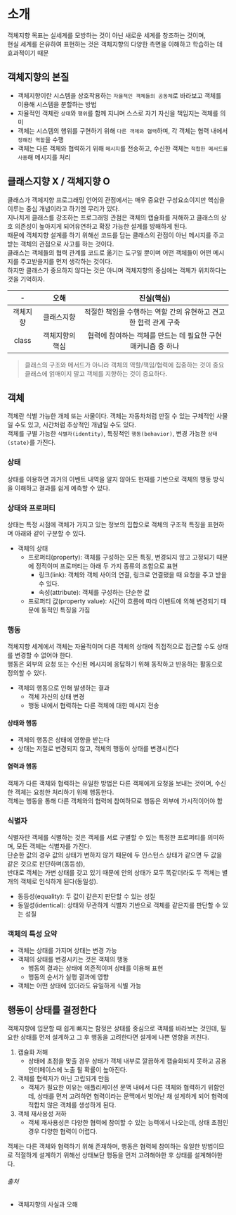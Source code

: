 # 소개

객체지향 목표는 실세계를 모방하는 것이 아닌 새로운 세계를 창조하는 것이며,  
현실 세계를 은유하여 표현하는 것은 객체지향의 다양한 측면을 이해하고 학습하는 데 효과적이기 때문

## 객체지향의 본질

- 객체지향이란 시스템을 상호작용하는 `자율적인 객체들의 공동체`로 바라보고 객체를 이용해 시스템을 분할하는 방법
- 자율적인 객체란 `상태`와 `행위`를 함께 지니며 스스로 자기 자신을 책임지는 객체를 의미
- 객체는 시스템의 행위를 구현하기 위해 `다른 객체와 협력`하며, 각 객체는 협력 내에서 `정해진 역할`을 수행
- 객체는 다른 객체와 협력하기 위해 `메시지`를 전송하고, 수신한 객체는 `적합한 메서드를 사용`해 메시지를 처리

## 클래스지향 X / 객체지향 O

클래스가 객체지향 프로그래밍 언어의 관점에서는 매우 중요한 구성요소이지만 핵심을 이루는 중심 개념이라고 하기엔 무리가 있다.    
지나치게 클래스를 강조하는 프로그래밍 관점은 객체의 캡슐화를 저해하고 클래스의 상호 의존성이 높아지게 되어유연하고 확장 가능한 설계를 방해하게 된다.    
때문에 객체지향 설계를 하기 위해선 코드를 담는 클래스의 관점이 아닌 메시지를 주고받는 객체의 관점으로 사고를 하는 것이다.  
클래스는 객체들의 협력 관계를 코드로 옮기는 도구일 뿐이며 어떤 객체들이 어떤 메시지를 주고받을지를 먼저 생각하는 것이다.  
하지만 클래스가 중요하지 않다는 것은 아니며 객체지향의 중심에는 객체가 위치하다는 것을 기억하자.

|   -   |    오해    |                진실(핵심)                |
|:-----:|:--------:|:------------------------------------:|
| 객체지향  |  클래스지향   | 적절한 책임을 수행하는 역할 간의 유현하고 견고한 협력 관계 구축 |
| class | 객체지향의 핵심 | 협력에 참여하는 객체를 만드는 데 필요한 구현 매커니즘 중 하나  |

> 클래스의 구조와 메서드가 아니라 객체의 역할/책임/협력에 집중하는 것이 중요  
> 클래스에 얽매이지 말고 객체를 지향하는 것이 중요하다.

## 객체

객체란 식별 가능한 개체 또는 사물이다. 객체는 자동차처럼 만질 수 있는 구체적인 사물일 수도 있고, 시간처럼 추상적인 개념일 수도 있다.  
객체를 구별 가능한 `식별자(identity)`, 특징적인 `행동(behavior)`, 변경 가능한 `상태(state)`를 가진다.

### 상태

상태를 이용하면 과거의 이벤트 내역을 알지 않아도 현재를 기반으로 객체의 행동 방식을 이해하고 결과를 쉽게 예측할 수 있다.

### 상태와 프로퍼티

상태는 특정 시점에 객체가 가지고 있는 정보의 집합으로 객체의 구조적 특징을 표현하며 아래와 같이 구분할 수 있다.

- 객체의 상태
    - 프로퍼티(property): 객체를 구성하는 모든 특징, 변경되지 않고 고정되기 때문에 정적이며 프로퍼티는 아래 두 가지 종류의 조합으로 표현
        - 링크(link): 객체와 객체 사이의 연결, 링크로 연결됐을 때 요청을 주고 받을 수 있다.
        - 속성(attribute): 객체를 구성하는 단순한 값
    - 프로퍼티 값(property value): 시간이 흐름에 따라 이벤트에 의해 변경되기 때문에 동적인 특징을 가짐

### 행동

객체지향 세계에서 객체는 자율적이며 다른 객체의 상태에 직접적으로 접근할 수도 상태를 변경할 수 없어야 한다.  
행동은 외부의 요청 또는 수신된 메시지에 응답하기 위해 동작하고 반응하는 활동으로 정의할 수 있다.

- 객체의 행동으로 인해 발생하는 결과
    - 객체 자신의 상태 변경
    - 행동 내에서 협력하는 다른 객체에 대한 메시지 전송

#### 상태와 행동

- 객체의 행동은 상태에 영향을 받는다
- 상태는 저절로 변경되지 않고, 객체의 행동이 상태를 변경시킨다

#### 협력과 행동

객체가 다른 객체와 협력하는 유일한 방법은 다른 객체에게 요청을 보내는 것이며, 수신한 객체는 요청한 처리하기 위해 행동한다.  
객체는 행동을 통해 다른 객체와의 협력에 참여하므로 행동은 외부에 가시적이어야 함

### 식별자

식별자란 객체를 식별하는 것은 객체를 서로 구별할 수 있는 특정한 프로퍼티를 의미하며, 모든 객체는 식별자를 가진다.  
단순한 값의 경우 값의 상태가 변하지 않기 때문에 두 인스턴스 상태가 같으면 두 값을 같은 것으로 판단하며(동등성),  
반대로 객체는 가변 상태를 갖고 있기 때문에 안의 상태가 모두 똑같더라도 두 객체는 별개의 객체로 인식하게 된다(동일성).

- 동등성(equality): 두 값이 같은지 판단할 수 있는 성질
- 동일성(identical): 상태와 무관하게 식별자 기반으로 객체를 같은지를 판단할 수 있는 성질

### 객체의 특성 요약

- 객체는 상태를 가지며 상태는 변경 가능
- 객체의 상태를 변경시키는 것은 객체의 행동
    - 행동의 결과는 상태에 의존적이며 상태를 이용해 표현
    - 행동의 순서가 실행 결과에 영향
- 객체는 어떤 상태에 있더라도 유일하게 식별 가능

## 행동이 상태를 결정한다

객체지향에 입문할 때 쉽게 빠지는 함정은 상태를 중심으로 객체를 바라보는 것인데, 필요한 상태를 먼저 설계하고 그 후 행동을 고려한다면 설계에 나쁜 영향을 끼친다.

1. 캡슐화 저해
    - 상태에 초점을 맞출 경우 상태가 객체 내부로 깔끔하게 캡슐화되지 못하고 공용 인터페이스에 노출 될 확률이 높아진다.
2. 객체를 협력자가 아닌 고립되게 만듬
    - 객체가 필요한 이유는 애플리케이션 문맥 내에서 다른 객체와 협력하기 위함인데, 상태를 먼저 고려하면 협력이라는 문맥에서 벗어난 채 설게하게 되어 협력에 적합치 않은 객체를 생성하게 된다.
3. 객체 재사용성 저하
    - 객체 재사용성은 다양한 협력에 참여할 수 있는 능력에서 나오는데, 상태 초점인 경우 다양한 협력이 어렵다.

객체는 다른 객체와 협력하기 위해 존재하며, 행동은 협력헤 참여하는 유일한 방법이므로 적절하게 설계하기 위해선 상태보단 행동을 먼저 고려해야한 후 상태를 설계해야한다.

###### 출처

- 객체지향의 사실과 오해